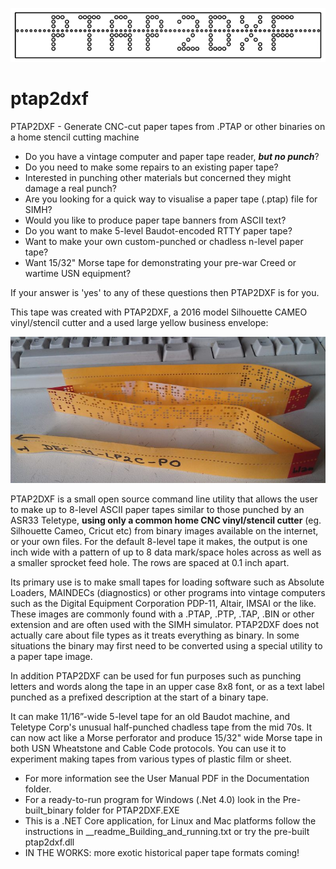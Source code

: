 ﻿![alt text](https://github.com/1944GPW/ptap2dxf/blob/master/Photos%20and%20screenshots/PTAP2DXF_logo.png?raw=true)

# ptap2dxf
PTAP2DXF - Generate CNC-cut paper tapes from .PTAP or other binaries on a home stencil cutting machine 

* Do you have a vintage computer and paper tape reader, <b><i>but no punch</i></b>?
* Do you need to make some repairs to an existing paper tape?
* Interested in punching other materials but concerned they might damage a real punch?
* Are you looking for a quick way to visualise a paper tape (.ptap) file for SIMH?
* Would you like to produce paper tape banners from ASCII text?
* Do you want to make 5-level Baudot-encoded RTTY paper tape?
* Want to make your own custom-punched or chadless n-level paper tape?
* Want 15/32" Morse tape for demonstrating your pre-war Creed or wartime USN equipment?

If your answer is 'yes' to any of these questions then PTAP2DXF is for you.

This tape was created with PTAP2DXF, a 2016 model Silhouette CAMEO vinyl/stencil cutter and a used large yellow business envelope:

![alt text](https://github.com/1944GPW/ptap2dxf/blob/master/Photos%20and%20screenshots/19_finished_tape_2_small.jpg?raw=true)

PTAP2DXF is a small open source command line utility that allows the user to make up to 8-level ASCII paper tapes similar to those 
punched by an ASR33 Teletype, <b>using only a common home CNC vinyl/stencil cutter</b> (eg. Silhouette Cameo, Cricut etc) from binary images available on the internet, or your own files. 
For the default 8-level tape it makes, the output is one inch wide with a pattern of up to 8 data mark/space holes across 
as well as a smaller sprocket feed hole. The rows are spaced at 0.1 inch apart.

Its primary use is to make small tapes for loading software such as Absolute Loaders, MAINDECs (diagnostics) or other programs 
into vintage computers such as the Digital Equipment Corporation PDP-11, Altair, IMSAI or the like. These images are commonly 
found with a .PTAP, .PTP, .TAP, .BIN or other extension and are often used with the SIMH simulator. PTAP2DXF does not actually 
care about file types as it treats everything as binary. In some situations the binary may first need to be converted using a 
special utility to a paper tape image. 

In addition PTAP2DXF can be used for fun purposes such as punching letters and words 
along the tape in an upper case 8x8 font, or as a text label punched as a prefixed description at the start of a binary tape. 

It can make 11/16”-wide 5-level tape for an old Baudot machine, and Teletype Corp's unusual half-punched chadless tape from the mid 70s. 
It can now act like a Morse perforator and produce 15/32" wide Morse tape in both USN Wheatstone and Cable Code protocols.
You can use it to experiment making tapes from various types of plastic film or sheet.

* For more information see the User Manual PDF in the Documentation folder.
* For a ready-to-run program for Windows (.Net 4.0) look in the Pre-built_binary folder for PTAP2DXF.EXE
* This is a .NET Core application, for Linux and Mac platforms follow the instructions in __readme_Building_and_running.txt or try the pre-built ptap2dxf.dll
* IN THE WORKS: more exotic historical paper tape formats coming!
